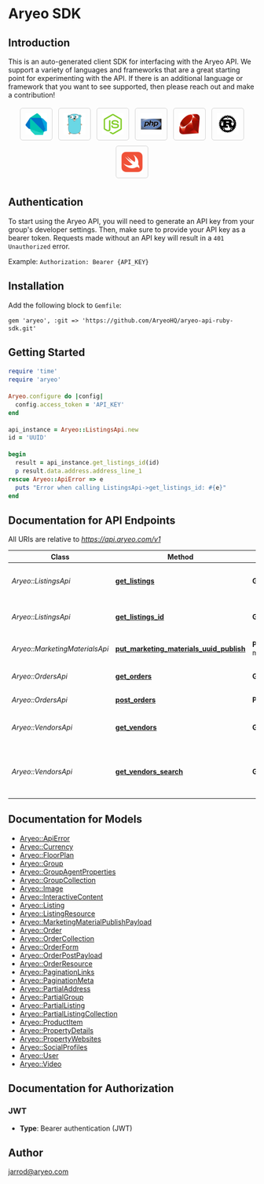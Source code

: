 # Aryeo SDK

## Introduction

This is an auto-generated client SDK for interfacing with the Aryeo API. We support a variety of languages and frameworks that are a great starting point for experimenting with the API. If there is an additional language or framework that you want to see supported, then please reach out and make a contribution!

<p align="center"> <a href="https://github.com/AryeoHQ/aryeo-api-dart-sdk"><img src="https://raw.githubusercontent.com/AryeoHQ/aryeo-api-docs/master/public/images/dart.svg" alt="Dart" width="44" style="padding:10px;border: 1px solid #d3d3d3;border-radius: 5px;margin:4px;"/></a> <a href="https://github.com/AryeoHQ/aryeo-api-go-sdk"><img src="https://raw.githubusercontent.com/AryeoHQ/aryeo-api-docs/master/public/images/go.svg" alt="Go" width="44" style="padding:10px;border: 1px solid #d3d3d3;border-radius: 5px;margin:4px;"/></a> <a href="https://github.com/AryeoHQ/aryeo-api-js-sdk"><img src="https://raw.githubusercontent.com/AryeoHQ/aryeo-api-docs/master/public/images/js.svg" alt="Node JS" width="44" style="padding:10px;border: 1px solid #d3d3d3;border-radius: 5px;margin:4px;"/></a> <a href="https://github.com/AryeoHQ/aryeo-api-php-sdk"><img src="https://raw.githubusercontent.com/AryeoHQ/aryeo-api-docs/master/public/images/php.svg" alt="PHP" width="44" style="padding:10px;border: 1px solid #d3d3d3;border-radius: 5px;margin:4px;"/></a> <a href="https://github.com/AryeoHQ/aryeo-api-ruby-sdk"><img src="https://raw.githubusercontent.com/AryeoHQ/aryeo-api-docs/master/public/images/ruby.svg" alt="Ruby" width="44" style="padding:10px;border: 1px solid #d3d3d3;border-radius: 5px;margin:4px;"/></a> <a href="https://github.com/AryeoHQ/aryeo-api-rust-sdk"><img src="https://raw.githubusercontent.com/AryeoHQ/aryeo-api-docs/master/public/images/rust.svg" alt="Rust" width="44" style="padding:10px;border: 1px solid #d3d3d3;border-radius: 5px;margin:4px;"/></a> <a href="https://github.com/AryeoHQ/aryeo-api-swift-sdk"><img src="https://raw.githubusercontent.com/AryeoHQ/aryeo-api-docs/master/public/images/swift.svg" alt="Swift" width="44" style="padding:10px;border: 1px solid #d3d3d3;border-radius: 5px;margin:4px;"/></a> </p>

## Authentication

To start using the Aryeo API, you will need to generate an API key from your group's developer settings. Then, make sure to provide your API key as a bearer token. Requests made without an API key will result in a `401 Unauthorized` error.

Example: `Authorization: Bearer {API_KEY}`

## Installation

Add the following block to `Gemfile`:

```
gem 'aryeo', :git => 'https://github.com/AryeoHQ/aryeo-api-ruby-sdk.git'
```

## Getting Started

```ruby
require 'time'
require 'aryeo'

Aryeo.configure do |config|
  config.access_token = 'API_KEY'
end

api_instance = Aryeo::ListingsApi.new
id = 'UUID'

begin
  result = api_instance.get_listings_id(id)
  p result.data.address.address_line_1
rescue Aryeo::ApiError => e
  puts "Error when calling ListingsApi->get_listings_id: #{e}"
end
```

## Documentation for API Endpoints

All URIs are relative to *https://api.aryeo.com/v1*

Class | Method | HTTP request | Description
------------ | ------------- | ------------- | -------------
*Aryeo::ListingsApi* | [**get_listings**](docs/ListingsApi.md#get_listings) | **GET** /listings | Get the listings available to a group.
*Aryeo::ListingsApi* | [**get_listings_id**](docs/ListingsApi.md#get_listings_id) | **GET** /listings/{id} | Get information about a listing.
*Aryeo::MarketingMaterialsApi* | [**put_marketing_materials_uuid_publish**](docs/MarketingMaterialsApi.md#put_marketing_materials_uuid_publish) | **PUT** /marketing-materials/{uuid}/publish | Publish a marketing material.
*Aryeo::OrdersApi* | [**get_orders**](docs/OrdersApi.md#get_orders) | **GET** /orders | Get orders available to a group.
*Aryeo::OrdersApi* | [**post_orders**](docs/OrdersApi.md#post_orders) | **POST** /orders | Create an order.
*Aryeo::VendorsApi* | [**get_vendors**](docs/VendorsApi.md#get_vendors) | **GET** /vendors | Get vendors available to a group.
*Aryeo::VendorsApi* | [**get_vendors_search**](docs/VendorsApi.md#get_vendors_search) | **GET** /vendors/search | Get vendors that can be added to the group's vendor list.


## Documentation for Models

 - [Aryeo::ApiError](docs/ApiError.md)
 - [Aryeo::Currency](docs/Currency.md)
 - [Aryeo::FloorPlan](docs/FloorPlan.md)
 - [Aryeo::Group](docs/Group.md)
 - [Aryeo::GroupAgentProperties](docs/GroupAgentProperties.md)
 - [Aryeo::GroupCollection](docs/GroupCollection.md)
 - [Aryeo::Image](docs/Image.md)
 - [Aryeo::InteractiveContent](docs/InteractiveContent.md)
 - [Aryeo::Listing](docs/Listing.md)
 - [Aryeo::ListingResource](docs/ListingResource.md)
 - [Aryeo::MarketingMaterialPublishPayload](docs/MarketingMaterialPublishPayload.md)
 - [Aryeo::Order](docs/Order.md)
 - [Aryeo::OrderCollection](docs/OrderCollection.md)
 - [Aryeo::OrderForm](docs/OrderForm.md)
 - [Aryeo::OrderPostPayload](docs/OrderPostPayload.md)
 - [Aryeo::OrderResource](docs/OrderResource.md)
 - [Aryeo::PaginationLinks](docs/PaginationLinks.md)
 - [Aryeo::PaginationMeta](docs/PaginationMeta.md)
 - [Aryeo::PartialAddress](docs/PartialAddress.md)
 - [Aryeo::PartialGroup](docs/PartialGroup.md)
 - [Aryeo::PartialListing](docs/PartialListing.md)
 - [Aryeo::PartialListingCollection](docs/PartialListingCollection.md)
 - [Aryeo::ProductItem](docs/ProductItem.md)
 - [Aryeo::PropertyDetails](docs/PropertyDetails.md)
 - [Aryeo::PropertyWebsites](docs/PropertyWebsites.md)
 - [Aryeo::SocialProfiles](docs/SocialProfiles.md)
 - [Aryeo::User](docs/User.md)
 - [Aryeo::Video](docs/Video.md)


## Documentation for Authorization


### JWT

- **Type**: Bearer authentication (JWT)


## Author

jarrod@aryeo.com
